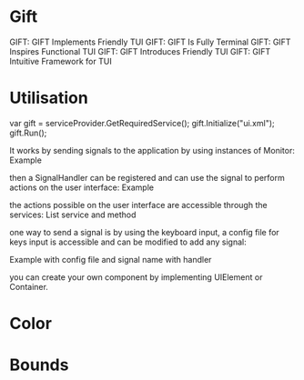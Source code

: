 # Gift

GIFT: GIFT Implements Friendly TUI
GIFT: GIFT Is Fully Terminal
GIFT: GIFT Inspires Functional TUI
GIFT: GIFT Introduces Friendly TUI
GIFT: GIFT Intuitive Framework for TUI

# Utilisation

var gift = serviceProvider.GetRequiredService<IGiftService>();
gift.Initialize("ui.xml");
gift.Run();

It works by sending signals to the application by using instances of Monitor:
Example

then a SignalHandler can be registered and can use the signal to perform actions on the user interface:
Example

the actions possible on the user interface are accessible through the services:
List service and method

one way to send a signal is by using the keyboard input, a config file for keys input is accessible and can be modified to add any signal:

Example with config file and signal name with handler

you can create your own component by implementing UIElement or Container.

# Color

# Bounds

# 

